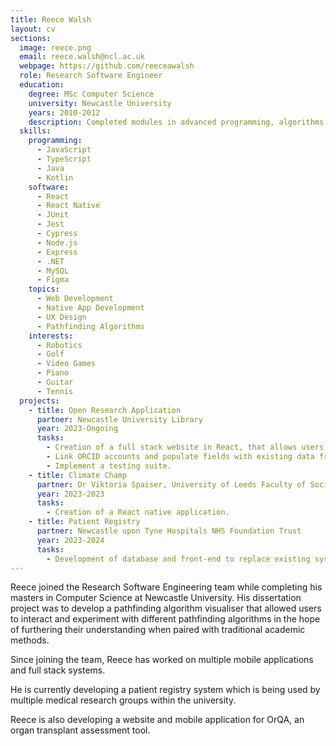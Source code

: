 ```yaml
---
title: Reece Walsh
layout: cv
sections:
  image: reece.png
  email: reece.walsh@ncl.ac.uk
  webpage: https://github.com/reeceawalsh
  role: Research Software Engineer
  education:
    degree: MSc Computer Science
    university: Newcastle University
    years: 2010-2012
    description: Completed modules in advanced programming, algorithms, cyber security, databases, human interaction, networks and web technologies.
  skills:
    programming:
      - JavaScript
      - TypeScript
      - Java
      - Kotlin
    software:
      - React
      - React Native
      - JUnit
      - Jest
      - Cypress
      - Node.js
      - Express
      - .NET
      - MySQL
      - Figma
    topics:
      - Web Development
      - Native App Development
      - UX Design
      - Pathfinding Algorithms
    interests:
      - Robotics
      - Golf
      - Video Games
      - Piano
      - Guitar
      - Tennis
  projects:
    - title: Open Research Application
      partner: Newcastle University Library
      year: 2023-Ongoing
      tasks:
        - Creation of a full stack website in React, that allows users to ascertain how open their research is.
        - Link ORCID accounts and populate fields with existing data from their API.
        - Implement a testing suite.
    - title: Climate Champ
      partner: Dr Viktoria Spaiser, University of Leeds Faculty of Social Sciences
      year: 2023-2023
      tasks:
        - Creation of a React native application.
    - title: Patient Registry
      partner: Newcastle upon Tyne Hospitals NHS Foundation Trust
      year: 2023-2024
      tasks:
        - Development of database and front-end to replace existing system.
---
```


Reece joined the Research Software Engineering team while completing his masters in Computer Science at Newcastle University. His dissertation project was to develop a pathfinding algorithm visualiser that allowed users to interact and experiment with different pathfinding algorithms in the hope of furthering their understanding when paired with traditional academic methods.

Since joining the team, Reece has worked on multiple mobile applications and full stack systems. 

He is currently developing a patient registry system which is being used by multiple medical research groups within the university. 

Reece is also developing a website and mobile application for OrQA, an organ transplant assessment tool. 

